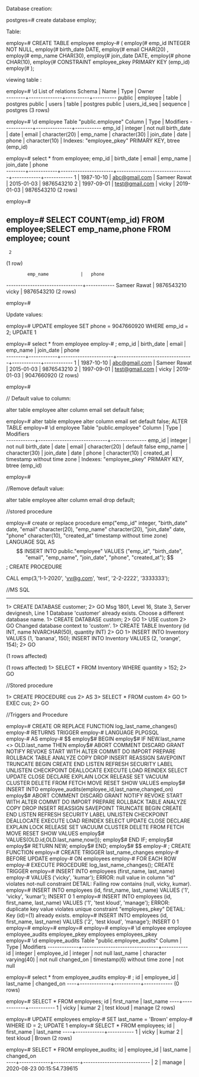 Database creation:

postgres=# create database employ;

Table:

employ=# CREATE TABLE employee
employ-# (
employ(#    emp_id INTEGER NOT NULL,
employ(#    birth_date DATE,
employ(#    email CHAR(20) ,    
employ(#    emp_name CHAR(30),
employ(#    join_date DATE,
employ(#    phone CHAR(10),
employ(#    CONSTRAINT employee_pkey PRIMARY KEY (emp_id)
employ(# );

viewing table :

employ=# \d
              List of relations
 Schema |     Name     |   Type   |  Owner   
--------+--------------+----------+----------
 public | employee     | table    | postgres
 public | users        | table    | postgres
 public | users_id_seq | sequence | postgres
(3 rows)


employ=# \d employee
        Table "public.employee"
   Column   |     Type      | Modifiers 
------------+---------------+-----------
 emp_id     | integer       | not null
 birth_date | date          | 
 email      | character(20) | 
 emp_name   | character(30) | 
 join_date  | date          | 
 phone      | character(10) | 
Indexes:
    "employee_pkey" PRIMARY KEY, btree (emp_id)


employ=# select * from employee;
 emp_id | birth_date |        email         |            emp_name            | join_date  |   phone    
--------+------------+----------------------+--------------------------------+------------+------------
      1 | 1987-10-10 | abc@gmail.com        | Sameer Rawat                   | 2015-01-03 | 9876543210
      2 | 1997-09-01 | test@gmail.com       | vicky                          | 2019-01-03 | 9876543210
(2 rows)

employ=#

employ=# SELECT COUNT(emp_id) FROM employee;SELECT emp_name,phone FROM employee;
 count 
-------
     2
(1 row)

            emp_name            |   phone    
--------------------------------+------------
 Sameer Rawat                   | 9876543210
 vicky                          | 9876543210
(2 rows)

employ=# 


Update values:

employ=# UPDATE employee SET phone = 9047660920 WHERE emp_id = 2;
UPDATE 1

employ=# select * from employee 
employ-# ;
 emp_id | birth_date |        email         |            emp_name            | join_date  |   phone    
--------+------------+----------------------+--------------------------------+------------+------------
      1 | 1987-10-10 | abc@gmail.com        | Sameer Rawat                   | 2015-01-03 | 9876543210
      2 | 1997-09-01 | test@gmail.com       | vicky                          | 2019-01-03 | 9047660920
(2 rows)

employ=# 

// Default value to column:

alter table employee alter column email set default false;

employ=# alter table employee alter column email set default false;
ALTER TABLE
employ=# \d employee
                 Table "public.employee"
   Column   |            Type             |   Modifiers   
------------+-----------------------------+---------------
 emp_id     | integer                     | not null
 birth_date | date                        | 
 email      | character(20)               | default false
 emp_name   | character(30)               | 
 join_date  | date                        | 
 phone      | character(10)               | 
 created_at | timestamp without time zone | 
Indexes:
    "employee_pkey" PRIMARY KEY, btree (emp_id)

employ=#

//Remove default value:

alter table employee alter column email drop default;


//stored procedure

employ=# create or replace procedure emp("emp_id" integer, "birth_date" date, "email" character(20), "emp_name" character(20), "join_date" date, "phone" character(10), "created_at" timestamp without time zone)
LANGUAGE SQL
AS $$
INSERT INTO public."employee" VALUES ("emp_id", "birth_date", "email", "emp_name", "join_date", "phone", "created_at");
$$;
CREATE PROCEDURE

CALL emp(3,'1-1-2020', 'vv@g.com', 'test', '2-2-2222', '3333333');




//MS SQL 

----------------------------------

1> CREATE DATABASE customer;
2> GO
Msg 1801, Level 16, State 3, Server devignesh, Line 1
Database 'customer' already exists. Choose a different database name.
1> CREATE DATABASE custom;
2> GO
1> USE custom
2> GO
Changed database context to 'custom'.
1> CREATE TABLE Inventory (id INT, name NVARCHAR(50), quantity INT)
2> GO
1> INSERT INTO Inventory VALUES (1, 'banana', 150); INSERT INTO Inventory VALUES (2, 'orange', 154);
2> GO

(1 rows affected)

(1 rows affected)
1> SELECT * FROM Inventory WHERE quantity > 152;
2> GO


//Stored procedure


1> CREATE PROCEDURE cus
2> AS
3> SELECT * FROM custom
4> GO
1> EXEC cus;
2> GO




//Triggers and Procedure



employ=# CREATE OR REPLACE FUNCTION log_last_name_changes()
employ-#   RETURNS TRIGGER 
employ-#   LANGUAGE PLPGSQL  
employ-#   AS
employ-# $$
employ$# BEGIN
employ$# IF NEW.last_name <> OLD.last_name THEN
employ$# 
ABORT           COMMENT         DISCARD         GRANT           NOTIFY          REVOKE          START           WITH
ALTER           COMMIT          DO              IMPORT          PREPARE         ROLLBACK        TABLE           
ANALYZE         COPY            DROP            INSERT          REASSIGN        SAVEPOINT       TRUNCATE        
BEGIN           CREATE          END             LISTEN          REFRESH         SECURITY LABEL  UNLISTEN        
CHECKPOINT      DEALLOCATE      EXECUTE         LOAD            REINDEX         SELECT          UPDATE          
CLOSE           DECLARE         EXPLAIN         LOCK            RELEASE         SET             VACUUM          
CLUSTER         DELETE FROM     FETCH           MOVE            RESET           SHOW            VALUES          
employ$#  INSERT INTO employee_audits(employee_id,last_name,changed_on)
employ$# 
ABORT           COMMENT         DISCARD         GRANT           NOTIFY          REVOKE          START           WITH
ALTER           COMMIT          DO              IMPORT          PREPARE         ROLLBACK        TABLE           
ANALYZE         COPY            DROP            INSERT          REASSIGN        SAVEPOINT       TRUNCATE        
BEGIN           CREATE          END             LISTEN          REFRESH         SECURITY LABEL  UNLISTEN        
CHECKPOINT      DEALLOCATE      EXECUTE         LOAD            REINDEX         SELECT          UPDATE          
CLOSE           DECLARE         EXPLAIN         LOCK            RELEASE         SET             VACUUM          
CLUSTER         DELETE FROM     FETCH           MOVE            RESET           SHOW            VALUES          
employ$#  VALUES(OLD.id,OLD.last_name,now());
employ$# END IF;
employ$# 
employ$# RETURN NEW;
employ$# END;
employ$# $$
employ-# ;
CREATE FUNCTION
employ=# CREATE TRIGGER last_name_changes
employ-#   BEFORE UPDATE
employ-#   ON employees
employ-#   FOR EACH ROW
employ-#   EXECUTE PROCEDURE log_last_name_changes();
CREATE TRIGGER
employ=# INSERT INTO employees (first_name, last_name)
employ-# VALUES ('vicky', 'kumar');
ERROR:  null value in column "id" violates not-null constraint
DETAIL:  Failing row contains (null, vicky, kumar).
employ=# INSERT INTO employees (id, first_name, last_name)
VALUES ('1', 'vicky', 'kumar');
INSERT 0 1
employ=# INSERT INTO employees (id, first_name, last_name)
VALUES ('1', 'test kloud', 'manage');
ERROR:  duplicate key value violates unique constraint "employees_pkey"
DETAIL:  Key (id)=(1) already exists.
employ=# INSERT INTO employees (id, first_name, last_name)
VALUES ('2', 'test kloud', 'manage');
INSERT 0 1
employ=# 
employ=# 
employ=# 
employ=# 
employ=# \d employee
employee         employee_audits  employee_pkey    employees        employees_pkey   
employ=# \d employee_audits 
              Table "public.employee_audits"
   Column    |              Type              | Modifiers 
-------------+--------------------------------+-----------
 id          | integer                        | 
 employee_id | integer                        | not null
 last_name   | character varying(40)          | not null
 changed_on  | timestamp(6) without time zone | not null

employ=# select * from employee_audits 
employ-# ;
 id | employee_id | last_name | changed_on 
----+-------------+-----------+------------
(0 rows)

employ=# SELECT * FROM employees;
 id | first_name | last_name 
----+------------+-----------
  1 | vicky      | kumar
  2 | test kloud | manage
(2 rows)

employ=# UPDATE employees
employ-# SET last_name = 'Brown'
employ-# WHERE ID = 2;
UPDATE 1
employ=# SELECT * FROM employees;
 id | first_name | last_name 
----+------------+-----------
  1 | vicky      | kumar
  2 | test kloud | Brown
(2 rows)

employ=# SELECT * FROM employee_audits;
 id | employee_id | last_name |         changed_on         
----+-------------+-----------+----------------------------
    |           2 | manage    | 2020-08-23 00:15:54.739615






